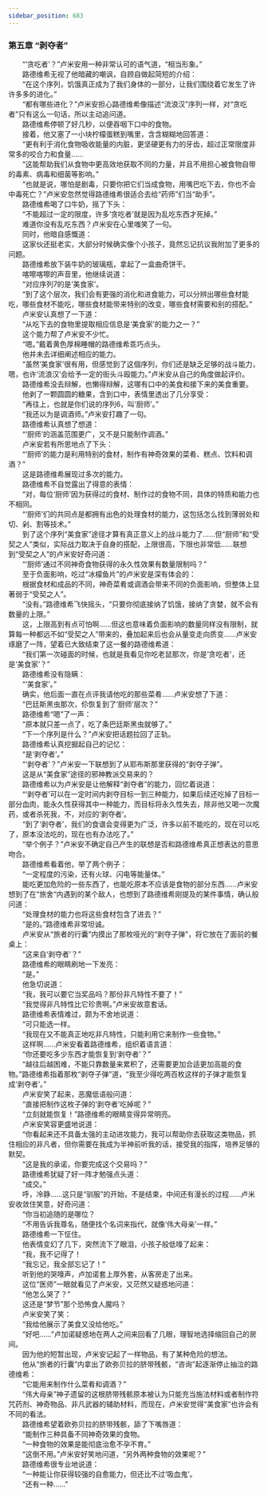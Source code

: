 ```yaml
---
sidebar_position: 683
---
```

### 第五章  “剥夺者”  


　　“‘贪吃者’？”卢米安用一种非常认可的语气道，“相当形象。”  
　　路德维希无视了他暗藏的嘲讽，自顾自做起简短的介绍：  
　　“在这个序列，饥饿真正成为了我们身体的一部分，让我们围绕着它发生了许许多多的进化。”  
　　“都有哪些进化？”卢米安担心路德维希像描述“流浪汉”序列一样，对“贪吃者”只有这么一句话，所以主动追问道。  
　　路德维希停顿了好几秒，以便吞咽下口中的食物。  
　　接着，他又塞了一小块柠檬蛋糕到嘴里，含含糊糊地回答道：  
　　“更有利于消化食物吸收能量的内脏，更坚硬更有力的牙齿，超过正常限度非常多的咬合力和食量……  
　　“这能帮助我们从食物中更高效地获取不同的力量，并且不用担心被食物自带的毒素、病毒和细菌等影响。”  
　　“也就是说，哪怕是剧毒，只要你把它们当成食物，用嘴巴吃下去，你也不会中毒死亡？”卢米安忽然觉得路德维希很适合去给“药师”们当“助手”。  
　　路德维希喝了口牛奶，摇了下头：  
　　“不能超过一定的限度，许多‘贪吃者’就是因为乱吃东西才死掉。”  
　　难道你没有乱吃东西？卢米安在心里嗤笑了一句。  
　　同时，他暗自感慨道：  
　　这家伙还挺老实，大部分时候确实像个小孩子，竟然忘记抗议我附加了更多的问题。  
　　路德维希放下装牛奶的玻璃瓶，拿起了一盒曲奇饼干。  
　　喀嚓喀嚓的声音里，他继续说道：  
　　“对应序列7的是‘美食家’。  
　　“到了这个层次，我们会有更强的消化和进食能力，可以分辨出哪些食材能吃，哪些食材不能吃，哪些食材能带来特别的改变，哪些食材需要和别的搭配。”  
　　卢米安认真想了一下道：  
　　“从吃下去的食物里提取相应信息是‘美食家’的能力之一？”  
　　这个能力帮了卢米安不少忙。  
　　“嗯。”戴着黄色厚棉睡帽的路德维希乖巧点头。  
　　他并未去详细阐述相应的能力。  
　　“虽然‘美食家’很有用，但感觉到了这個序列，你们还是缺乏足够的战斗能力，嗯，也许‘流浪汉’会给予一定的街头斗殴能力。”卢米安从自己的角度做起评价。  
　　路德维希没去辩解，也懒得辩解，这哪有口中的美食和接下来的美食重要。  
　　他剥了一颗圆圆的糖果，含到口中，表情里透出了几分享受：  
　　“再往上，也就是你们说的序列6，叫‘厨师’。”  
　　“我还以为是调酒师。”卢米安打趣了一句。  
　　路德维希认真想了想道：  
　　“‘厨师’的涵盖范围更广，又不是只能制作调酒。”  
　　卢米安若有所思地点了下头：  
　　“‘厨师’的能力是利用特别的食材，制作有神奇效果的菜肴、糕点、饮料和调酒？”  
　　这是路德维希展现过多次的能力。  
　　路德维希不自觉露出了得意的表情：  
　　“对，每位‘厨师’因为获得过的食材、制作过的食物不同，具体的特质和能力也不相同。  
　　“‘厨师’们的共同点是都拥有出色的处理食材的能力，这包括怎么找到薄弱处和切、剁、割等技术。”  
　　到了这个序列“美食家”途径才算有真正意义上的战斗能力了……但“厨师”和“受契之人”类似，实际战力取决于自身的搭配，上限很高，下限也非常低……联想到“受契之人”的卢米安好奇问道：  
　　“‘厨师’通过不同神奇食物获得的永久性效果有数量限制吗？”  
　　至于负面影响，吃过“冰檬鱼片”的卢米安是深有体会的：  
　　根据食材和成品的不同，神奇菜肴或调酒会带来不同的负面影响，但整体上显著弱于“受契之人”。  
　　“没有。”路德维希飞快摇头，“只要你彻底接纳了饥饿，接纳了贪婪，就不会有数量的上限。”  
　　这，上限高到有点可怕啊……但这也意味着负面影响的数量同样没有限制，就算每一种都远不如“受契之人”带来的，叠加起来后也会从量变走向质变……卢米安琢磨了一阵，望着已大致结束了这一餐的路德维希道：  
　　“我们第一次碰面的时候，也就是我看见你吃老鼠那次，你是‘贪吃者’，还是‘美食家’？”  
　　路德维希没有隐瞒：  
　　“‘美食家’。”  
　　确实，他后面一直在点评我请他吃的那些菜肴……卢米安想了下道：  
　　“巴廷斯黑虫那次，伱恢复到了‘厨师’层次？”  
　　路德维希“嗯”了一声：  
　　“原本就只差一点了，吃了条巴廷斯黑虫就够了。”  
　　“下一个序列是什么？”卢米安把话题拉回了正轨。  
　　路德维希认真挖掘起自己的记忆：  
　　“是‘剥夺者’。”  
　　“‘剥夺者’？”卢米安一下联想到了从耶布斯那里获得的“剥夺子弹”。  
　　这是从“美食家”途径的邪神教派交易来的？  
　　路德维希以为卢米安是让他解释“剥夺者”的能力，回忆着说道：  
　　“‘剥夺者’可以在一定时间内剥夺目标一到三种能力，如果后续还吃掉了目标一部分血肉，能永久性获得其中一种能力，而目标将永久性失去，除非他又喝一次魔药，或者杀死我，不，对应的‘剥夺者’。  
　　“到了‘剥夺者’，我们的食谱会变得更为广泛，许多以前不能吃的，现在可以吃了，原本没法吃的，现在也有办法吃了。”  
　　“举个例子？”卢米安不确定自己产生的联想是否和路德维希真正想表达的意思吻合。  
　　路德维希看着他，举了两个例子：  
　　“一定程度的污染，还有火球、闪电等能量体。”  
　　能吃更加危险的一些东西了，也能吃原本不应该是食物的部分东西……卢米安想到了在“旅舍“内遇到的某个敌人，也想到了路德维希刚提及的某件事情，确认般问道：  
　　“处理食材的能力也将这些食材包含了进去？”  
　　“是的。”路德维希非常坦诚。  
　　卢米安从“旅者的行囊”内摸出了那枚哑光的“剥夺子弹”，将它放在了面前的餐桌上：  
　　“这来自‘剥夺者’？”  
　　路德维希的眼睛刷地一下发亮：  
　　“是。”  
　　他急切说道：  
　　“我，我可以要它当奖品吗？那份非凡特性不要了！”  
　　“我觉得非凡特性比它珍贵啊。”卢米安故意套话。  
　　路德维希表情难过，颇为不舍地说道：  
　　“可只能选一样。  
　　“我现在又不能真正地吃非凡特性，只能利用它来制作一些食物。”  
　　这样啊……卢米安看着路德维希，组织着语言道：  
　　“你还要吃多少东西才能恢复到‘剥夺者’？”  
　　“越往后越困难，不能只靠数量来累积了，还需要更加合适更加高能的食物。”路德维希指着那枚“剥夺子弹”道，“我至少得吃两百枚这样的子弹才能恢复成‘剥夺者’。”  
　　卢米安笑了起来，恶魔低语般问道：  
　　“直接把制作这枚子弹的‘剥夺者’吃掉呢？”  
　　“立刻就能恢复！”路德维希的眼睛变得异常明亮。  
　　卢米安笑容更盛地说道：  
　　“你看起来还不具备太强的主动进攻能力，我可以帮助你去获取这类物品，抓住相应的非凡者，但你需要在我成为半神前听我的话，接受我的指挥，培养足够的默契。  
　　“这是我的承诺，你要完成这个交易吗？”  
　　路德维希犹疑了好一阵才勉强点头道：  
　　“成交。”  
　　呼，冷静……这只是“驯服”的开始，不是结束，中间还有漫长的过程……卢米安收敛住笑意，好奇问道：  
　　“你当初追随的是哪位？  
　　“不用告诉我尊名，随便找个名词来指代，就像‘伟大母亲’一样。”  
　　路德维希一下怔住。  
　　他表情变幻了几下，突然流下了眼泪，小孩子般低嚎了起来：  
　　“我，我不记得了！  
　　“我忘记，我全部忘记了！”  
　　听到他的哭嚎声，卢加诺套上厚外套，从客房走了出来。  
　　这位“医师”一眼就看见了卢米安，又茫然又疑惑地问道：  
　　“他怎么哭了？”  
　　这还是“梦节”那个恐怖食人魔吗？  
　　卢米安笑了笑：  
　　“我给他展示了美食又没给他吃。”  
　　“好吧……”卢加诺疑惑地在两人之间来回看了几眼，理智地选择缩回自己的房间。  
　　因为他的短暂出现，卢米安记起了一样物品，有了某种危险的想法。  
　　他从“旅者的行囊”内拿出了欧弥贝拉的脐带残骸，“咨询”起逐渐停止抽泣的路德维希：  
　　“它能用来制作什么菜肴和调酒？”  
　　“伟大母亲”神子遗留的这根脐带残骸原本被认为只能充当施法材料或者制作符咒药剂、神奇物品、非凡武器的辅助材料，而现在，卢米安觉得“美食家”也许会有不同的看法。  
　　路德维希望着欧弥贝拉的脐带残骸，舔了下嘴唇道：  
　　“能制作三种具备不同神奇效果的食物。  
　　“一种食物的效果是能彻底治愈不孕不育。”  
　　“这倒不用。”卢米安好笑地问道，“另外两种食物的效果呢？”  
　　路德维希很专业地说道：  
　　“一种能让你获得较强的自愈能力，但还比不过‘吸血鬼’。  
　　“还有一种……”  
